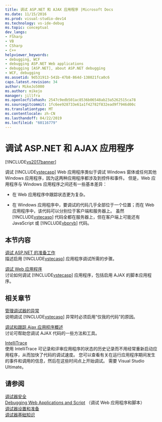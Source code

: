 ```yaml
---
title: 调试 ASP.NET 和 AJAX 应用程序 |Microsoft Docs
ms.date: 11/15/2016
ms.prod: visual-studio-dev14
ms.technology: vs-ide-debug
ms.topic: conceptual
dev_langs:
- FSharp
- VB
- CSharp
- C++
helpviewer_keywords:
- debugging, WCF
- debugging ASP.NET Web applications
- debugging [ASP.NET], about ASP.NET debugging
- WCF, debugging
ms.assetid: 9d531913-541b-47b8-864d-138021fca0c6
caps.latest.revision: 34
author: MikeJo5000
ms.author: mikejo
manager: jillfra
ms.openlocfilehash: 2547c9edb501ac8536b06548ab23a5262515ca78
ms.sourcegitcommit: 1fc6ee928733e61a1f42782f832ead9f7946d00c
ms.translationtype: MT
ms.contentlocale: zh-CN
ms.lasthandoff: 04/22/2019
ms.locfileid: "60116779"
---
```

# <a name="debugging-aspnet-and-ajax-applications"></a>调试 ASP.NET 和 AJAX 应用程序
[!INCLUDE[vs2017banner](../includes/vs2017banner.md)]

调试 [!INCLUDE[vstecasp](../includes/vstecasp-md.md)] Web 应用程序类似于调试 Windows 窗体或任何其他 Windows 应用程序，因为这两种应用程序都涉及到控件和事件。 但是，Web 应用程序与 Windows 应用程序之间还有一些基本差异：  
  
- 在 Web 应用程序中跟踪状态更为复杂。  
  
- 在 Windows 应用程序中，要调试的代码几乎全部位于一个位置；而在 Web 应用程序中，该代码可以分别位于客户端和服务器上。 虽然 [!INCLUDE[vstecasp](../includes/vstecasp-md.md)] 代码全都在服务器上，但在客户端上可能还有 JavaScript 或 [!INCLUDE[vbprvb](../includes/vbprvb-md.md)] 代码。  
  
## <a name="in-this-section"></a>本节内容  
 [调试 ASP.NET 的准备工作](../debugger/preparing-to-debug-aspnet.md)  
 描述启用 [!INCLUDE[vstecasp](../includes/vstecasp-md.md)] 应用程序调试所需的步骤。  
  
 [调试 Web 应用程序](../debugger/debugging-web-applications.md)  
 讨论如何调试 [!INCLUDE[vstecasp](../includes/vstecasp-md.md)] 应用程序，包括启用 AJAX 的脚本应用程序。  
  
## <a name="related-sections"></a>相关章节  
 [管理调试器的异常](../debugger/managing-exceptions-with-the-debugger.md)  
 说明调试 [!INCLUDE[vstecasp](../includes/vstecasp-md.md)] 异常时必须启用“仅我的代码”的原因。  
  
 [调试和跟踪 Ajax 应用程序概述](http://msdn.microsoft.com/library/92684ea0-7bb4-4a34-9203-3aa6394ce375)  
 讨论可帮助您调试 AJAX 代码的一些方法和工具。  
  
 [IntelliTrace](../debugger/intellitrace.md)  
 使用 IntelliTrace 可记录和评审应用程序的状态的历史记录而不用经常重新启动应用程序，从而加快了代码的调试速度。 您可以查看有关在运行应用程序期间发生的事件和调用的信息，然后在这些时间点上开始调试。 需要 Visual Studio Ultimate。  
  
## <a name="see-also"></a>请参阅  
 [调试器安全](../debugger/debugger-security.md)   
 [Debugging Web Applications and Script](../debugger/debugging-web-applications-and-script.md) （调试 Web 应用程序和脚本）  
 [调试器设置和准备](../debugger/debugger-settings-and-preparation.md)   
 [调试器基础知识](../debugger/debugger-basics.md)

